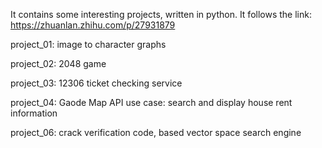 It contains some interesting projects, written in python. It follows the link: https://zhuanlan.zhihu.com/p/27931879

project_01: image to character graphs

project_02: 2048 game

project_03: 12306 ticket checking service

project_04: Gaode Map API use case: search and display house rent information

project_06: crack verification code, based vector space search engine